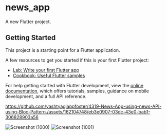 # news_app

A new Flutter project.

## Getting Started

This project is a starting point for a Flutter application.

A few resources to get you started if this is your first Flutter project:

- [Lab: Write your first Flutter app](https://docs.flutter.dev/get-started/codelab)
- [Cookbook: Useful Flutter samples](https://docs.flutter.dev/cookbook)

For help getting started with Flutter development, view the
[online documentation](https://docs.flutter.dev/), which offers tutorials,
samples, guidance on mobile development, and a full API reference.


https://github.com/yashtyagiappfoster/4319-News-App-using-news-API-using-Bloc-Pattern./assets/162104748/eb3e0907-03dc-43e0-bab1-306828903a56

![Screenshot (1000)](https://github.com/yashtyagiappfoster/4319-News-App-using-news-API-using-Bloc-Pattern./assets/162104748/3a16bfa6-c8fd-48d3-aeb9-7c76bf1f4598)
![Screenshot (1001)](https://github.com/yashtyagiappfoster/4319-News-App-using-news-API-using-Bloc-Pattern./assets/162104748/7c969523-6b0d-4e8d-8219-668a52f37203)
